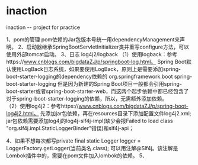 # inaction
inaction -- project for practice


1、pom的管理
    pom依赖的Jar包版本号统一用dependencyManagement来声明。
2、启动器继承SpringBootServletInitializer类并重写configure方法，可以使用外部tomcat启动。
3、日志 log4j2/logback
    （1）使用logback：参考https://www.cnblogs.com/bigdataZJ/p/springboot-log.html。
        Spring Boot默认使用LogBack日志系统，如果要使用LogBack，原则上是需要添加spring-boot-starter-logging的dependency依赖的
            <groupId>org.springframework.boot</groupId>
            <artifactId>spring-boot-starter-logging</artifactId>
        但是因为新建的Spring Boot项目一般都会引用spring-boot-starter或者spring-boot-starter-web，而这两个起步依赖中都已经包含了对于spring-boot-starter-logging的依赖，所以，无需额外添加依赖。    
    （2）使用log4j2：参考https://www.cnblogs.com/bigdataZJ/p/spring-boot-log4j2.html。
        先添加jar包依赖，再在resources目录下添加配置文件log4j2.xml;
        jar包依赖需要添加log4j的log4j-slf4j-impl(缺少会报Failed to load class "org.slf4j.impl.StaticLoggerBinder"错误)和slf4j-api；
        
4、如果不想每次都写private final static Logger logger = LoggerFactory.getLogger(当前类名.class); 可以用注解@Slf4j。该注解是Lombok插件中的，需要在pom文件加入lombok的依赖。
5、